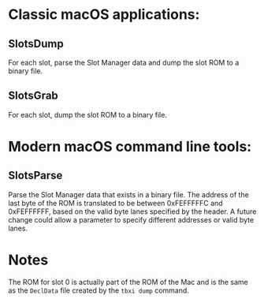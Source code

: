 # Classic macOS applications:

## SlotsDump
For each slot, parse the Slot Manager data and dump the slot ROM to a binary file.

## SlotsGrab
For each slot, dump the slot ROM to a binary file.

# Modern macOS command line tools:

## SlotsParse
Parse the Slot Manager data that exists in a binary file. The address of the last byte of the ROM is translated to be between 0xFEFFFFFC and 0xFEFFFFFF, based on the valid byte lanes specified by the header. A future change could allow a parameter to specify different addresses or valid byte lanes.

# Notes
The ROM for slot 0 is actually part of the ROM of the Mac and is the same as the `DeclData` file created by the `tbxi dump` command.
